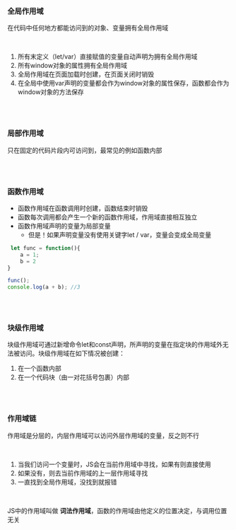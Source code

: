 ### 全局作用域

在代码中任何地方都能访问到的对象、变量拥有全局作用域

<br>

1. 所有末定义（let/var）直接赋值的变量自动声明为拥有全局作用域
2. 所有window对象的属性拥有全局作用域
3. 全局作用域在页面加载时创建，在页面关闭时销毁
4. 在全局中使用var声明的变量都会作为window对象的属性保存，函数都会作为window对象的方法保存

<br>

<br>


### 局部作用域

只在固定的代码片段内可访问到，最常见的例如函数内部



<br>

<br>


### 函数作用域

- 函数作用域在函数调用时创建，函数结束时销毁
- 函数每次调用都会产生一个新的函数作用域，作用域直接相互独立
- 函数作用域声明的变量为局部变量
  - 但是！如果声明变量没有使用关键字let / var，变量会变成全局变量

```javascript
 let func = function(){
    a = 1;
    b = 2
}

func();
console.log(a + b); //3
```

<br>

<br>

### 块级作用域

块级作用域可通过新增命令let和const声明，所声明的变量在指定块的作用域外无法被访问。块级作用域在如下情况被创建：

1. 在一个函数内部
2. 在一个代码块（由一对花括号包裹）内部


<br>

<br>


### 作用域链

作用域是分层的，内层作用域可以访问外层作用域的变量，反之则不行

<br>

1. 当我们访问一个变量时，JS会在当前作用域中寻找，如果有则直接使用
2. 如果没有，则去当前作用域的上一层作用域寻找
3. 一直找到全局作用域，没找到就报错

<br>

JS中的作用域叫做 **词法作用域**，函数的作用域由他定义的位置决定，与调用位置无关




